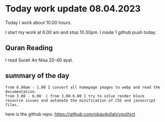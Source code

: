 # Today work update 08.04.2023

Today I work about 10.00 hours.

I start my work at 6.00 am and stop 10.30pm.
I made 1 github push today.

## Quran Reading

I read Surah An Nisa 20-40 ayat.

## summary of the day

    from 6.00am - 1.00 I convert all homepage images to webp and read the documentation.
    from 3.00 - 6.00  | from 3.00-6.00 I try to solve render block resource issues and automate the minification of CSS and javascript files.

here is the github repo.
https://github.com/obaydullah/youthict
